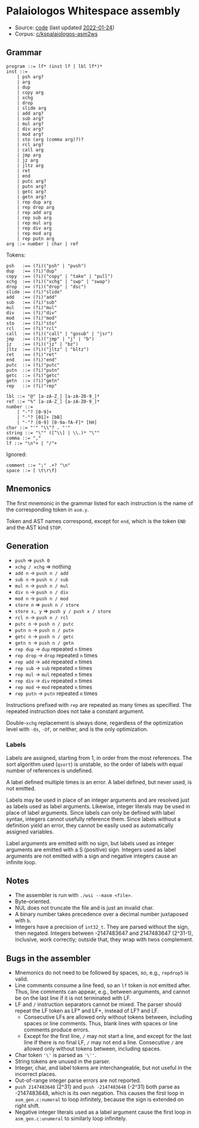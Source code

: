 # Palaiologos Whitespace assembly

- Source: [code](https://github.com/kspalaiologos/asm2ws)
  (last updated [2022-01-24](https://github.com/kspalaiologos/asm2ws/tree/92e33991c5465ec108206db1f028816d3d1e64d6))
- Corpus: [c/kspalaiologos-asm2ws](https://github.com/wspace/corpus/blob/main/c/kspalaiologos-asm2ws/project.json)

## Grammar

```bnf
program ::= lf* (inst lf | lbl lf*)*
inst ::=
    | psh arg?
    | arg
    | dup
    | copy arg
    | xchg
    | drop
    | slide arg
    | add arg?
    | sub arg?
    | mul arg?
    | div arg?
    | mod arg?
    | sto (arg (comma arg)?)?
    | rcl arg?
    | call arg
    | jmp arg
    | jz arg
    | jltz arg
    | ret
    | end
    | putc arg?
    | putn arg?
    | getc arg?
    | getn arg?
    | rep dup arg
    | rep drop arg
    | rep add arg
    | rep sub arg
    | rep mul arg
    | rep div arg
    | rep mod arg
    | rep putn arg
arg ::= number | char | ref
```

Tokens:

```bnf
psh   :== (?i)("psh" | "push")
dup   :== (?i)"dup"
copy  :== (?i)("copy" | "take" | "pull")
xchg  :== (?i)("xchg" | "swp" | "swap")
drop  :== (?i)("drop" | "dsc")
slide :== (?i)"slide"
add   :== (?i)"add"
sub   :== (?i)"sub"
mul   :== (?i)"mul"
div   :== (?i)"div"
mod   :== (?i)"mod"
sto   :== (?i)"sto"
rcl   :== (?i)"rcl"
call  :== (?i)("call" | "gosub" | "jsr")
jmp   :== (?i)("jmp" | "j" | "b")
jz    :== (?i)("jz" | "bz")
jltz  :== (?i)("jltz" | "bltz")
ret   :== (?i)"ret"
end   :== (?i)"end"
putc  ::= (?i)"putc"
putn  ::= (?i)"putn"
getc  ::= (?i)"getc"
getn  ::= (?i)"getn"
rep   ::= (?i)"rep"

lbl ::= "@" [a-zA-Z_] [a-zA-Z0-9_]*
ref ::= "%" [a-zA-Z_] [a-zA-Z0-9_]*
number ::=
    | "-"? [0-9]+
    | "-"? [01]+ [bB]
    | "-"? [0-9] [0-9a-fA-F]* [hH]
char ::= "'" "\\"? . "'"
string ::= "\"" ([^\\] | \\.)* "\""
comma ::= ","
lf ::= "\n"+ | "/"+
```

Ignored:

```bnf
comment ::= ";" .+? "\n"
space ::= [ \t\r\f]
```

## Mnemonics

The first mnemonic in the grammar listed for each instruction is the name of the
corresponding token in `asm.y`.

Token and AST names correspond, except for `end`, which is the token `END` and
the AST kind `STOP`.

## Generation

- `push` => `push 0`
- `xchg / xchg` => nothing
- `add n` -> `push n / add`
- `sub n` -> `push n / sub`
- `mul n` -> `push n / mul`
- `div n` -> `push n / div`
- `mod n` -> `push n / mod`
- `store n` => `push n / store`
- `store x, y` => `push y / push x / store`
- `rcl n` -> `push n / rcl`
- `putc n` -> `push n / putc`
- `putn n` -> `push n / putn`
- `getc n` -> `push n / getc`
- `getn n` -> `push n / getn`
- `rep dup` -> `dup` repeated `n` times
- `rep drop` -> `drop` repeated `n` times
- `rep add` -> `add` repeated `n` times
- `rep sub` -> `sub` repeated `n` times
- `rep mul` -> `mul` repeated `n` times
- `rep div` -> `div` repeated `n` times
- `rep mod` -> `mod` repeated `n` times
- `rep putn` -> `putn` repeated `n` times

Instructions prefixed with `rep` are repeated as many times as specified. The
repeated instruction does not take a constant argument.

Double-`xchg` replacement is always done, regardless of the optimization level
with `-Os`, `-Of`, or neither, and is the only optimization.

### Labels

Labels are assigned, starting from 1, in order from the most references. The
sort algorithm used (`qsort`) is unstable, so the order of labels with equal
number of references is undefined.

A label defined multiple times is an error. A label defined, but never used, is
not emitted.

Labels may be used in place of an integer arguments and are resolved just as
labels used as label arguments. Likewise, integer literals may be used in place
of label arguments. Since labels can only be defined with label syntax, integers
cannot usefully reference them. Since labels without a definition yield an
error, they cannot be easily used as automatically assigned variables.

Label arguments are emitted with no sign, but labels used as integer arguments
are emitted with a S (positive) sign. Integers used as label arguments are not
emitted with a sign and negative integers cause an infinite loop.

## Notes

- The assembler is run with `./wsi --masm <file>`.
- Byte–oriented.
- NUL does not truncate the file and is just an invalid char.
- A binary number takes precedence over a decimal number juxtaposed with `b`.
- Integers have a precision of `int32_t`. They are parsed without the sign, then
  negated. Integers between -2147483647 and 2147483647 (2^31-1), inclusive, work
  correctly; outside that, they wrap with twos complement.

## Bugs in the assembler

- Mnemonics do not need to be followed by spaces, so, e.g., `repdrop5` is valid.
- Line comments consume a line feed, so an `lf` token is not emitted after.
  Thus, line comments can appear, e.g., between arguments, and cannot be on the
  last line if it is not terminated with LF.
- LF and `/` instruction separators cannot be mixed. The parser should repeat
  the LF token as LF* and LF+, instead of LF? and LF.
  - Consecutive LFs are allowed only without tokens between, including spaces or
    line comments. Thus, blank lines with spaces or line comments produce
    errors.
  - Except for the first line, `/` may not start a line, and except for the last
    line if there is no final LF, `/` may not end a line. Consecutive `/` are
    allowed only without tokens between, including spaces.
- Char token `'\'` is parsed as `'\''`.
- String tokens are unused in the parser.
- Integer, char, and label tokens are interchangeable, but not useful in the
  incorrect places.
- Out-of-range integer parse errors are not reported.
- `push 2147483648` (2^31) and `push -2147483648` (-2^31) both parse as
  -2147483648, which is its own negation. This causes the first loop in
  `asm_gen.c:numeral` to loop infinitely, because the sign is extended on right
  shift.
- Negative integer literals used as a label argument cause the first loop in
  `asm_gen.c:unumeral` to similarly loop infinitely.
